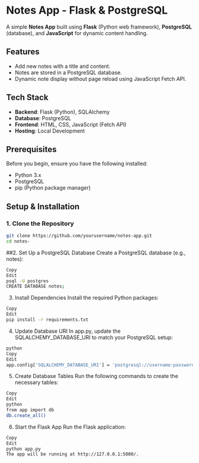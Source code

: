 # Notes App - Flask & PostgreSQL

A simple **Notes App** built using **Flask** (Python web framework), **PostgreSQL** (database), and **JavaScript** for dynamic content handling.

## Features
- Add new notes with a title and content.
- Notes are stored in a PostgreSQL database.
- Dynamic note display without page reload using JavaScript Fetch API.

## Tech Stack
- **Backend**: Flask (Python), SQLAlchemy
- **Database**: PostgreSQL
- **Frontend**: HTML, CSS, JavaScript (Fetch API)
- **Hosting**: Local Development

## Prerequisites

Before you begin, ensure you have the following installed:

- Python 3.x
- PostgreSQL
- pip (Python package manager)

## Setup & Installation

### 1. Clone the Repository
```bash
git clone https://github.com/yourusername/notes-app.git 
cd notes-
```

##2. Set Up a PostgreSQL Database
Create a PostgreSQL database (e.g., notes):
```bash
Copy
Edit
psql -U postgres
CREATE DATABASE notes;
```

3. Install Dependencies
Install the required Python packages:
```bash
Copy
Edit
pip install -r requirements.txt
```
4. Update Database URI
In app.py, update the SQLALCHEMY_DATABASE_URI to match your PostgreSQL setup:
```bash
python
Copy
Edit
app.config['SQLALCHEMY_DATABASE_URI'] = 'postgresql://username:password@localhost/notes'
```
5. Create Database Tables
Run the following commands to create the necessary tables:
```bash
Copy
Edit
python
from app import db
db.create_all()
```
6. Start the Flask App
Run the Flask application:

```bash
Copy
Edit
python app.py
The app will be running at http://127.0.0.1:5000/.
